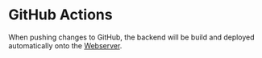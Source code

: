 # GitHub Actions

When pushing changes to GitHub, the backend will be build and deployed automatically onto the [Webserver](Server).
